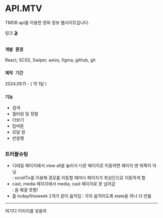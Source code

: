 # API.MTV
TMDB api를 이용한 영화 정보 웹사이트입니다.

링크 [🎬](https://react-movie-psi-khaki.vercel.app/)

##

### `개발 환경`
React, SCSS, Swiper, axios, figma, github, git

### `제작 기간`
2024.09.11 - ( 약 1달 )

### `기능`
- 검색
- 필터링 및 정렬
- 더보기
- 탑버튼
- 모달 창
- 반응형

##

### 트러블슈팅
- 디테일 페이지에서 view all을 눌러서 다른 페이지로 이동하면 페이지 맨 위쪽이 아님 <br/>
  : scrollTo를 이용해 경로를 이동할 때마다 페이지가 최상단으로 이동하게 함
- cast, media 페이지에서 media, cast 페이지로 못 넘어감 <br/>
  : 음 해결 못함!
- 홈 today/thisweek 2개가 같이 움직임
  : 각자 움직이도록 state을 하나 더 만듦

-------
여기다 이미지를 넣을까